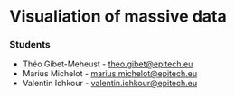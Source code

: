# Visualiation of massive data

### Students
- Théo Gibet-Meheust - theo.gibet@epitech.eu
- Marius Michelot - marius.michelot@epitech.eu
- Valentin Ichkour - valentin.ichkour@epitech.eu
